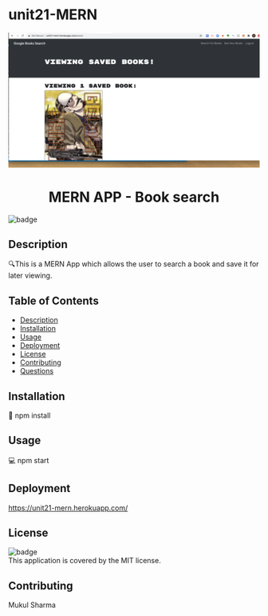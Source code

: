 # unit21-MERN
![image](https://github.com/mukul2016/unit21-MERN/blob/main/booksearch.png)


<h1 align="center">MERN APP - Book search </h1>

![badge](https://img.shields.io/badge/license-MIT-brightgreen)<br />

## Description
🔍This is a MERN App which allows the user to search a book and save it for later viewing.

## Table of Contents
- [Description](#description)
- [Installation](#installation)
- [Usage](#usage)
- [Deployment](#deployment)
- [License](#license)
- [Contributing](#contributing)
- [Questions](#questions)

## Installation
💾 npm install

## Usage
💻 npm start

## Deployment
https://unit21-mern.herokuapp.com/

## License
![badge](https://img.shields.io/badge/license-MIT-brightgreen)
<br />
This application is covered by the MIT license. 

## Contributing
Mukul Sharma
